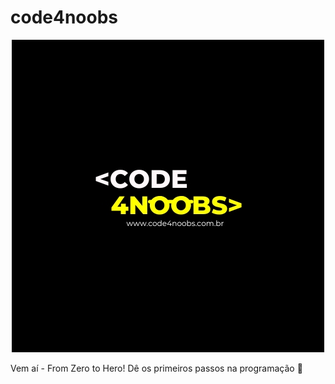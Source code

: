 # code4noobs

<p align="center">
  <a><img src="./assets/code4noobs.jpg" alt="Logotipo com o texto Code4Noobs" title="Logotipo com o texto Code4Noobs"></a>
</p>

Vem aí - From Zero to Hero! Dê os primeiros passos na programação 💛

